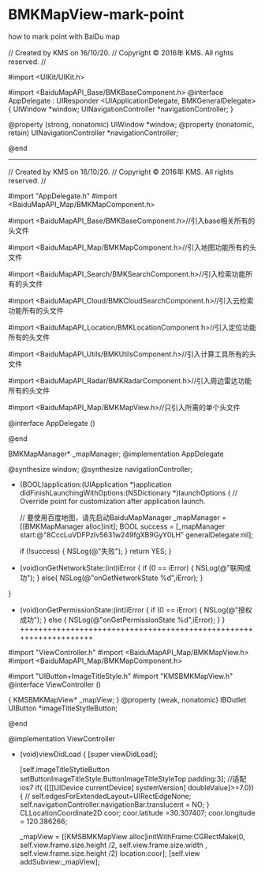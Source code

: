 # BMKMapView-mark-point
how to  mark point with BaiDu map

//  Created by KMS on 16/10/20.
//  Copyright © 2016年 KMS. All rights reserved.
//

#import <UIKit/UIKit.h>

#import <BaiduMapAPI_Base/BMKBaseComponent.h>
@interface AppDelegate : UIResponder <UIApplicationDelegate, BMKGeneralDelegate> {
    UIWindow *window;
    UINavigationController *navigationController;
}

@property (strong, nonatomic) UIWindow *window;
@property (nonatomic, retain)  UINavigationController *navigationController;

@end

___________________________________________________________________________________



//  Created by KMS on 16/10/20.
//  Copyright © 2016年 KMS. All rights reserved.
//

#import "AppDelegate.h"
#import <BaiduMapAPI_Map/BMKMapComponent.h>


#import <BaiduMapAPI_Base/BMKBaseComponent.h>//引入base相关所有的头文件

#import <BaiduMapAPI_Map/BMKMapComponent.h>//引入地图功能所有的头文件

#import <BaiduMapAPI_Search/BMKSearchComponent.h>//引入检索功能所有的头文件

#import <BaiduMapAPI_Cloud/BMKCloudSearchComponent.h>//引入云检索功能所有的头文件

#import <BaiduMapAPI_Location/BMKLocationComponent.h>//引入定位功能所有的头文件

#import <BaiduMapAPI_Utils/BMKUtilsComponent.h>//引入计算工具所有的头文件

#import <BaiduMapAPI_Radar/BMKRadarComponent.h>//引入周边雷达功能所有的头文件

#import <BaiduMapAPI_Map/BMKMapView.h>//只引入所需的单个头文件


@interface AppDelegate ()

@end

BMKMapManager* _mapManager;
@implementation AppDelegate

@synthesize window;
@synthesize navigationController;




- (BOOL)application:(UIApplication *)application didFinishLaunchingWithOptions:(NSDictionary *)launchOptions {
    // Override point for customization after application launch.
    
    // 要使用百度地图，请先启动BaiduMapManager
    _mapManager = [[BMKMapManager alloc]init];
    BOOL success =  [_mapManager start:@"8CccLuVDFPzIv5631w249fgXB9GyY0LH" generalDelegate:nil];
    
    if (!success) {
        NSLog(@"失败");
    }
       return YES;
}



- (void)onGetNetworkState:(int)iError
{
    if (0 == iError) {
        NSLog(@"联网成功");
    }
    else{
        NSLog(@"onGetNetworkState %d",iError);
    }
    
}

- (void)onGetPermissionState:(int)iError
{
    if (0 == iError) {
        NSLog(@"授权成功");
    }
    else {
        NSLog(@"onGetPermissionState %d",iError);
    }
}
+++++++++++++++++++++++++++++++++++++++++++++++++++++++++++++++++++

#import "ViewController.h"
#import <BaiduMapAPI_Map/BMKMapView.h>
#import <BaiduMapAPI_Map/BMKMapComponent.h>

#import "UIButton+ImageTitleStyle.h"
#import "KMSBMKMapView.h"
@interface ViewController ()<BMKMapViewDelegate>

{
    KMSBMKMapView* _mapView;
}
@property (weak, nonatomic) IBOutlet UIButton *imageTitleStytleButton;


@end

@implementation ViewController



- (void)viewDidLoad {
    [super viewDidLoad];
    
    [self.imageTitleStytleButton setButtonImageTitleStyle:ButtonImageTitleStyleTop padding:3];
    //适配ios7
    if( ([[[UIDevice currentDevice] systemVersion] doubleValue]>=7.0))
    {
        //        self.edgesForExtendedLayout=UIRectEdgeNone;
        self.navigationController.navigationBar.translucent = NO;
    }
    CLLocationCoordinate2D coor;
    coor.latitude =30.307407;
    coor.longitude = 120.386266;

    _mapView = [[KMSBMKMapView alloc]initWithFrame:CGRectMake(0, self.view.frame.size.height
                                                              /2, self.view.frame.size.width
                                                             , self.view.frame.size.height
                                                              /2) location:coor];
    [self.view addSubview:_mapView];
